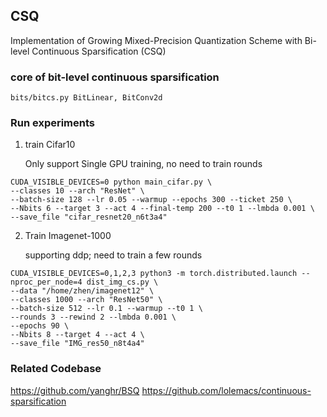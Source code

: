 ## CSQ 
    
Implementation of Growing Mixed-Precision Quantization Scheme with Bi-level Continuous Sparsification (CSQ)
 
### core of bit-level continuous sparsification
    bits/bitcs.py BitLinear, BitConv2d
    

### Run experiments
1. train Cifar10 
    
    Only support Single GPU training, no need to train rounds

```
CUDA_VISIBLE_DEVICES=0 python main_cifar.py \
--classes 10 --arch "ResNet" \
--batch-size 128 --lr 0.05 --warmup --epochs 300 --ticket 250 \
--Nbits 6 --target 3 --act 4 --final-temp 200 --t0 1 --lmbda 0.001 \
--save_file "cifar_resnet20_n6t3a4" 
```

2. Train Imagenet-1000

    supporting ddp; need to train a few rounds

```
CUDA_VISIBLE_DEVICES=0,1,2,3 python3 -m torch.distributed.launch --nproc_per_node=4 dist_img_cs.py \
--data "/home/zhen/imagenet12" \
--classes 1000 --arch "ResNet50" \
--batch-size 512 --lr 0.1 --warmup --t0 1 \
--rounds 3 --rewind 2 --lmbda 0.001 \
--epochs 90 \
--Nbits 8 --target 4 --act 4 \
--save_file "IMG_res50_n8t4a4"
```

### Related Codebase

https://github.com/yanghr/BSQ
https://github.com/lolemacs/continuous-sparsification

